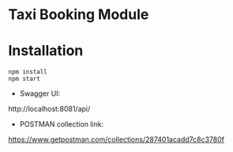 # Taxi Booking Module


Installation
============

    npm install
    npm start



* Swagger UI:

http://localhost:8081/api/


* POSTMAN collection link:

 https://www.getpostman.com/collections/287401acadd7c8c3780f
